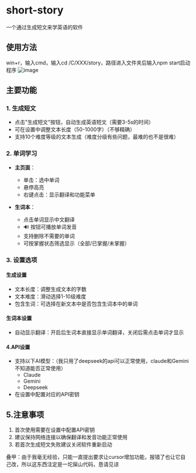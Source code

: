 # short-story
一个通过生成短文来学英语的软件
## 使用方法
win+r，输入cmd，输入cd /C/XXX/story，路径进入文件夹后输入npm start启动程序
![image](https://github.com/user-attachments/assets/6ae1693d-077b-4ddf-9617-d74a7ec43478)

## 主要功能

### 1. 生成短文

- 点击"生成短文"按钮，自动生成英语短文（需要3-5s的时间）
- 可在设置中调整文本长度（50-1000字）（不够精确）
- 支持10个难度等级的文本生成（难度分级有些问题，最难的也不是很难）

### 2. 单词学习

- **主页面**：

  - 单击：选中单词
  - 悬停高亮
  - 右键点击：显示翻译和功能菜单

- **生词本**：

  - 点击单词显示中文翻译
  - 🔊 按钮可播放单词发音
  - 支持删除不需要的单词
  - 可按掌握状态筛选显示（全部/已掌握/未掌握）

### 3. 设置选项

#### 生成设置

- 文本长度：调整生成文本的字数
- 文本难度：滑动选择1-10级难度
- 包含生词：可选择在新文本中是否包含生词本中的单词

#### 生词本设置

- 自动显示翻译：开启后生词本直接显示单词翻译，关闭后需点击单词才显示

#### 4.API设置

- 支持以下AI模型：（我只用了deepseek的api可以正常使用，claude和Gemini不知道能否正常使用）
  - Claude
  - Gemini
  - Deepseek
- 在设置中配置对应的API密钥

## 5.注意事项

1. 首次使用需要在设置中配置API密钥
2. 建议保持网络连接以确保翻译和发音功能正常使用
3. 若首次生成短文失败建议关闭软件重新启动


叠甲：由于我毫无经验，只能一直提出要求让cursor增加功能，报错了也让它自己改，所以这东西注定是一坨屎山代码，恳请见谅
